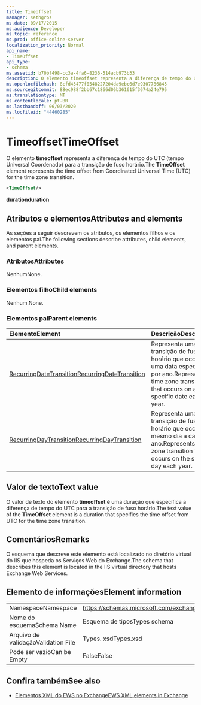 ```yaml
---
title: Timeoffset
manager: sethgros
ms.date: 09/17/2015
ms.audience: Developer
ms.topic: reference
ms.prod: office-online-server
localization_priority: Normal
api_name:
- TimeOffset
api_type:
- schema
ms.assetid: b70bf498-cc3a-4fa6-8236-514acb973b33
description: O elemento timeoffset representa a diferença de tempo do UTC (tempo Universal Coordenado) para a transição de fuso horário.
ms.openlocfilehash: 8cfd43477f0548227204da9ebc6d7e9307786845
ms.sourcegitcommit: 88ec988f2bb67c1866d06b361615f3674a24e795
ms.translationtype: MT
ms.contentlocale: pt-BR
ms.lasthandoff: 06/03/2020
ms.locfileid: "44460285"
---
```

# <a name="timeoffset"></a><span data-ttu-id="5b2f7-103">Timeoffset</span><span class="sxs-lookup"><span data-stu-id="5b2f7-103">TimeOffset</span></span>

<span data-ttu-id="5b2f7-104">O elemento **timeoffset** representa a diferença de tempo do UTC (tempo Universal Coordenado) para a transição de fuso horário.</span><span class="sxs-lookup"><span data-stu-id="5b2f7-104">The **TimeOffset** element represents the time offset from Coordinated Universal Time (UTC) for the time zone transition.</span></span> 
  
```XML
<TimeOffset/>
```

 <span data-ttu-id="5b2f7-105">**duration**</span><span class="sxs-lookup"><span data-stu-id="5b2f7-105">**duration**</span></span>
## <a name="attributes-and-elements"></a><span data-ttu-id="5b2f7-106">Atributos e elementos</span><span class="sxs-lookup"><span data-stu-id="5b2f7-106">Attributes and elements</span></span>

<span data-ttu-id="5b2f7-107">As seções a seguir descrevem os atributos, os elementos filhos e os elementos pai.</span><span class="sxs-lookup"><span data-stu-id="5b2f7-107">The following sections describe attributes, child elements, and parent elements.</span></span>
  
### <a name="attributes"></a><span data-ttu-id="5b2f7-108">Atributos</span><span class="sxs-lookup"><span data-stu-id="5b2f7-108">Attributes</span></span>

<span data-ttu-id="5b2f7-109">Nenhum</span><span class="sxs-lookup"><span data-stu-id="5b2f7-109">None.</span></span>
  
### <a name="child-elements"></a><span data-ttu-id="5b2f7-110">Elementos filho</span><span class="sxs-lookup"><span data-stu-id="5b2f7-110">Child elements</span></span>

<span data-ttu-id="5b2f7-111">Nenhum.</span><span class="sxs-lookup"><span data-stu-id="5b2f7-111">None.</span></span>
  
### <a name="parent-elements"></a><span data-ttu-id="5b2f7-112">Elementos pai</span><span class="sxs-lookup"><span data-stu-id="5b2f7-112">Parent elements</span></span>

|<span data-ttu-id="5b2f7-113">**Elemento**</span><span class="sxs-lookup"><span data-stu-id="5b2f7-113">**Element**</span></span>|<span data-ttu-id="5b2f7-114">**Descrição**</span><span class="sxs-lookup"><span data-stu-id="5b2f7-114">**Description**</span></span>|
|:-----|:-----|
|[<span data-ttu-id="5b2f7-115">RecurringDateTransition</span><span class="sxs-lookup"><span data-stu-id="5b2f7-115">RecurringDateTransition</span></span>](recurringdatetransition.md) <br/> |<span data-ttu-id="5b2f7-116">Representa uma transição de fuso horário que ocorre em uma data específica por ano.</span><span class="sxs-lookup"><span data-stu-id="5b2f7-116">Represents a time zone transition that occurs on a specific date each year.</span></span>  <br/> |
|[<span data-ttu-id="5b2f7-117">RecurringDayTransition</span><span class="sxs-lookup"><span data-stu-id="5b2f7-117">RecurringDayTransition</span></span>](recurringdaytransition.md) <br/> |<span data-ttu-id="5b2f7-118">Representa uma transição de fuso horário que ocorre no mesmo dia a cada ano.</span><span class="sxs-lookup"><span data-stu-id="5b2f7-118">Represents a time zone transition that occurs on the same day each year.</span></span>  <br/> |
   
## <a name="text-value"></a><span data-ttu-id="5b2f7-119">Valor de texto</span><span class="sxs-lookup"><span data-stu-id="5b2f7-119">Text value</span></span>

<span data-ttu-id="5b2f7-120">O valor de texto do elemento **timeoffset** é uma duração que especifica a diferença de tempo do UTC para a transição de fuso horário.</span><span class="sxs-lookup"><span data-stu-id="5b2f7-120">The text value of the **TimeOffset** element is a duration that specifies the time offset from UTC for the time zone transition.</span></span> 
  
## <a name="remarks"></a><span data-ttu-id="5b2f7-121">Comentários</span><span class="sxs-lookup"><span data-stu-id="5b2f7-121">Remarks</span></span>

<span data-ttu-id="5b2f7-122">O esquema que descreve este elemento está localizado no diretório virtual do IIS que hospeda os Serviços Web do Exchange.</span><span class="sxs-lookup"><span data-stu-id="5b2f7-122">The schema that describes this element is located in the IIS virtual directory that hosts Exchange Web Services.</span></span>
  
## <a name="element-information"></a><span data-ttu-id="5b2f7-123">Elemento de informações</span><span class="sxs-lookup"><span data-stu-id="5b2f7-123">Element information</span></span>

|||
|:-----|:-----|
|<span data-ttu-id="5b2f7-124">Namespace</span><span class="sxs-lookup"><span data-stu-id="5b2f7-124">Namespace</span></span>  <br/> |https://schemas.microsoft.com/exchange/services/2006/types  <br/> |
|<span data-ttu-id="5b2f7-125">Nome do esquema</span><span class="sxs-lookup"><span data-stu-id="5b2f7-125">Schema Name</span></span>  <br/> |<span data-ttu-id="5b2f7-126">Esquema de tipos</span><span class="sxs-lookup"><span data-stu-id="5b2f7-126">Types schema</span></span>  <br/> |
|<span data-ttu-id="5b2f7-127">Arquivo de validação</span><span class="sxs-lookup"><span data-stu-id="5b2f7-127">Validation File</span></span>  <br/> |<span data-ttu-id="5b2f7-128">Types. xsd</span><span class="sxs-lookup"><span data-stu-id="5b2f7-128">Types.xsd</span></span>  <br/> |
|<span data-ttu-id="5b2f7-129">Pode ser vazio</span><span class="sxs-lookup"><span data-stu-id="5b2f7-129">Can be Empty</span></span>  <br/> |<span data-ttu-id="5b2f7-130">False</span><span class="sxs-lookup"><span data-stu-id="5b2f7-130">False</span></span>  <br/> |
   
## <a name="see-also"></a><span data-ttu-id="5b2f7-131">Confira também</span><span class="sxs-lookup"><span data-stu-id="5b2f7-131">See also</span></span>



- [<span data-ttu-id="5b2f7-132">Elementos XML do EWS no Exchange</span><span class="sxs-lookup"><span data-stu-id="5b2f7-132">EWS XML elements in Exchange</span></span>](ews-xml-elements-in-exchange.md)

